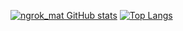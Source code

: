 [![ngrok_mat GitHub stats](https://github-readme-stats.vercel.app/api?username=ngrokmat)](https://github.com/anuraghazra/github-readme-stats)
[![Top Langs](https://github-readme-stats.vercel.app/api/top-langs/?username=ngrokmat)](https://github.com/anuraghazra/github-readme-stats)
